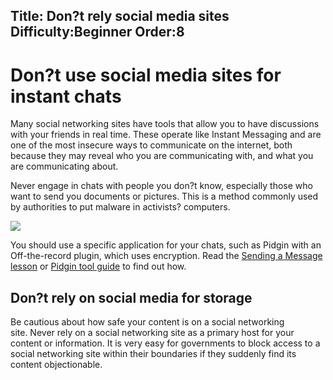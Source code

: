 Title: Don?t rely social media sites
Difficulty:Beginner
Order:8
---
<h1>Don?t use social media sites for instant chats</h1><p>Many social networking sites have tools that allow you to have discussions with your friends in real time. These operate like Instant Messaging and are one of the most insecure ways to communicate on the internet, both because they may reveal who you are communicating with, and what you are communicating about.</p><p>Never engage in chats with people you don?t know, especially those who want to send you documents or pictures. This is a method commonly used by authorities to put malware in activists? computers.</p><img src="socialb4.png"><p>You should use a specific application for your chats, such as Pidgin with an Off-the-record plugin, which uses encryption. Read the <a href="umbrella://lesson/sending-a-message">Sending a Message lesson</a> or <a href="umbrella://lesson/pidgin">Pidgin tool guide</a> to find out how. </p><h2>Don?t rely on social media for storage</h2><p>Be cautious about how safe your content is on a social networking site. Never rely on a social networking site as a primary host for your content or information. It is very easy for governments to block access to a social networking site within their boundaries if they suddenly find its content objectionable. </p>